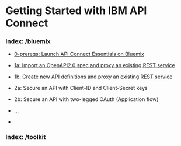 # Getting Started with IBM API Connect


### Index: /bluemix
- [0-prereqs: Launch API Connect Essentials on Bluemix](bluemix/0-prereq/README.md)

- [1a: Import an OpenAPI2.0 spec and proxy an existing REST service](bluemix/1a/README.md)
- [1b: Create new API definitions and proxy an existing REST service](bluemix/1b/README.md)
- 2a: Secure an API with Client-ID and Client-Secret keys
- 2b: Secure an API with two-legged OAuth (Application flow)
-  ...
-

### Index: /toolkit

